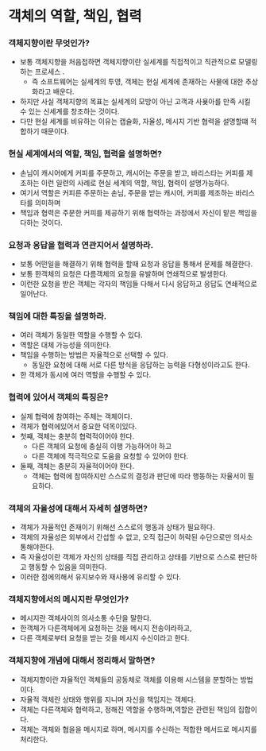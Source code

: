 # 객체의 역할, 책임, 협력

### 객체지향이란 무엇인가?

- 보통 객체지향을 처음접하면 객체지향이란 실세계를 직접적이고 직관적으로 모델링하는 프로세스 .
    - 즉 소프트웨어는 실세계의 투영, 객체는 현실 세계에 존재하는 사물에 대한 추상화라고 배운다.
- 하지만 사실 객체지향의 목표는 실세계의 모방이 아닌 고객과 사욪아를 만족 시킬 수 있는 신세계를 창조하는 것이다.
- 다만 현실 세계를 비유하는 이유는 캡슐화, 자율성, 메시지 기반 협력을 설명할떄 적합하기 때문이다.

### 현실 세계에서의 역할, 책임, 협력을 설명하면?

- 손님이 캐시어에게 커피를 주문하고, 캐시어는 주문을 받고, 바리스타는 커피를 제조하는 이런 일련의 사례로 현실 세계의 역할, 책임, 협력이 설명가능하다.
- 여기서 역할은 커피른 주문하는 손님, 주문을 받는 캐시어, 커피를 제조하는 바리스타를 의미하며
- 책임과 협력은 주문한 커피를 제공하기 위해 협력하는 과정에서 자신이 맡은 책임을 다하는 것이다.

### 요청과 응답을 협력과 연관지어서 설명하라.

- 보통 어떤일을 해결하기 위해 협력을 할때 요청과 응답을 통해서 문제를 해결한다.
- 보통 한객체의 요청은 다름객체의 요청을 유발하며 연쇄적으로 발생한다.
- 이런한 요청을 받은 객체는 각자의 책임들 다해서 다시 응답하고 응답도 연쇄적으로 일어난다.

### 책임에 대한 특징을 설명하라.

- 여러 객체가 동일한 역할을 수행할 수 있다.
- 역할은 대체 가능성을 의미한다.
- 책임을 수행하는 방법은 자율적으로 선택할 수 있다.
    - 동일한 요청에 대해 서로 다른 방식을 응답하는 능력을 다형성이라고도 한다.
- 한 객체가 동시에 여러 역할을 수행할 수 있다.

### 협력에 있어서 객체의 특징은?

- 실제 협력에 참여하는 주체는 객체이다.
- 객체가 협력에있어서 중요한 덕목이있다.
- 첫쨰, 객체는 충분히 협력적이어야 한다.
    - 다른 객체의 요청에 충실히 이행 가능하어야 하고
    - 다른 객체에 적극적으로 도움을 요청할 수 있어야 한다.
- 둘째, 객체는 충분히 자율적이어야 한다.
    - 객체는 협력에 참여하지만 스스로의 결정과 판단에 따라 행동하는 자율서이 필요하다.

### 객체의 자율성에 대해서 자세히 설명하면?

- 객체가 자율적인 존재이기 위해선 스스로의 행동과 상태가 필요하다.
- 객체의 자율성은 외부에서 간섭할 수 없고, 오직 접근이 허락된 수단으로만 의사소통해야한다.
- 즉 자율성이란 객체가 자신의 상태를 직접 관리하고 상태를 기반으로 스스로 판단하고 행동할 수 있음을 의미한다.
- 이러한 점에의해서 유지보수와 재사용에 유리할 수 있다.

### 객체지향에서의 메시지란 무엇인가?

- 메시지란 객체사이의 의사소통 수단을 말한다.
- 한객체가 다른객체에게 요청하는 것을 메시지 전송이라하고,
- 다른 객체로부터 요청을 받는 것을 메시지 수신이라고 한다.

### 객체지향에 개념에 대해서 정리해서 말하면?

- 객체지향이란 자율적인 객체들의 공동체로 객체를 이용해 시스템을 분할하는 방법이다.
- 자율적 객체란 상태와 행위를 지니며 자신을 책임지는 객체다.
- 객체는 다른객체와 협력하고, 정해진 역할을 수행하며,역할은 관련된 책임의 집합이다.
- 객체는 객체와 협을을 메시지로 하며, 메시지를 수신하는 적합한 메서드로 메시지를 처리한다.
